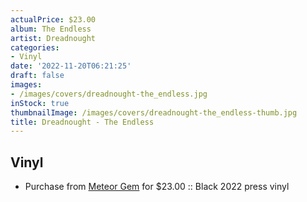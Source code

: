 ```yaml
---
actualPrice: $23.00
album: The Endless
artist: Dreadnought
categories:
- Vinyl
date: '2022-11-20T06:21:25'
draft: false
images:
- /images/covers/dreadnought-the_endless.jpg
inStock: true
thumbnailImage: /images/covers/dreadnought-the_endless-thumb.jpg
title: Dreadnought - The Endless
---
```


## Vinyl
* Purchase from [Meteor Gem](https://meteor-gem.com/products/dreadnought-the-endless-lp) for $23.00 :: Black 2022 press vinyl
